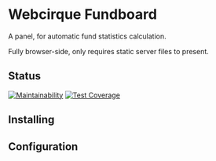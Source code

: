 # Webcirque Fundboard
A panel, for automatic fund statistics calculation.

Fully browser-side, only requires static server files to present.

## Status
[![Maintainability](https://api.codeclimate.com/v1/badges/b3bc87151c7791642bdd/maintainability)](https://codeclimate.com/github/webcirque/fundboard/maintainability)
[![Test Coverage](https://api.codeclimate.com/v1/badges/b3bc87151c7791642bdd/test_coverage)](https://codeclimate.com/github/webcirque/fundboard/test_coverage)

## Installing

## Configuration

